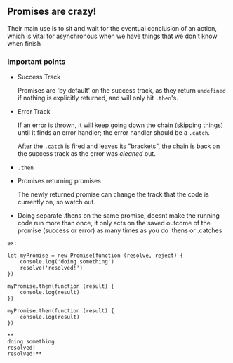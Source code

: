## Promises are crazy!

Their main use is to sit and wait for the eventual conclusion of an action, which is vital for asynchronous when we have things that we don't know when finish

### Important points

* Success Track

   Promises are 'by default' on the success track, as they return `undefined` if nothing is explicitly returned, and will only hit `.then`'s.

* Error Track

   If an error is thrown, it will keep going down the chain (skipping things) until it finds an error handler; the error handler should be a `.catch`.

   After the `.catch` is fired and leaves its "brackets", the chain is back on the success track as the error was *cleaned* out.

* `.then`

* Promises returning promises

   The newly returned promise can change the track that the code is currently on, so watch out.

* Doing separate .thens on the same promise, doesnt make the running code run more than once, it only acts on the saved outcome of the promise (success or error) as many times as you do .thens or .catches
```
ex:

let myPromise = new Promise(function (resolve, reject) {
    console.log('doing something')
    resolve('resolved!')
})

myPromise.then(function (result) {
    console.log(result)
})

myPromise.then(function (result) {
    console.log(result)
})

**
doing something
resolved!
resolved!**
```

